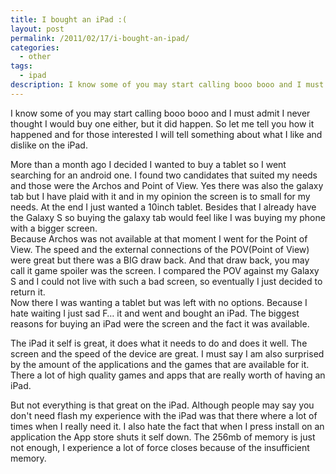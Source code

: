 ```yaml
---
title: I bought an iPad :(
layout: post
permalink: /2011/02/17/i-bought-an-ipad/
categories:
  - other
tags:
  - ipad
description: I know some of you may start calling booo booo and I must admit I never thought I would buy one either, but it did happen. So let me tell you how it happened and for those interested I will tell something about what I like and dislike on the iPad.
---
```

I know some of you may start calling booo booo and I must admit I never thought I would buy one either, but it did happen. So let me tell you how it happened and for those interested I will tell something about what I like and dislike on the iPad.

More than a month ago I decided I wanted to buy a tablet so I went searching for an android one. I found two candidates that suited my needs and those were the Archos and Point of View. Yes there was also the galaxy tab but I have plaid with it and in my opinion the screen is to small for my needs. At the end I just wanted a 10inch tablet. Besides that I already have the Galaxy S so buying the galaxy tab would feel like I was buying my phone with a bigger screen.  
Because Archos was not available at that moment I went for the Point of View. The speed and the external connections of the POV(Point of View) were great but there was a BIG draw back. And that draw back, you may call it game spoiler was the screen. I compared the POV against my Galaxy S and I could not live with such a bad screen, so eventually I just decided to return it.  
Now there I was wanting a tablet but was left with no options. Because I hate waiting I just sad F&#8230; it and went and bought an iPad. The biggest reasons for buying an iPad were the screen and the fact it was available.

The iPad it self is great, it does what it needs to do and does it well. The screen and the speed of the device are great. I must say I am also surprised by the amount of the applications and the games that are available for it. There a lot of high quality games and apps that are really worth of having an iPad. 

But not everything is that great on the iPad. Although people may say you don't need flash my experience with the iPad was that there where a lot of times when I really need it. I also hate the fact that when I press install on an application the App store shuts it self down. The 256mb of memory is just not enough, I experience a lot of force closes because of the insufficient memory.